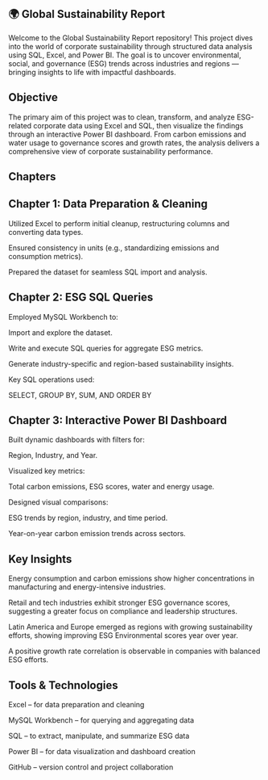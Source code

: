 ## 🌍 Global Sustainability Report
Welcome to the Global Sustainability Report repository!
This project dives into the world of corporate sustainability through structured data analysis using SQL, Excel, and Power BI. The goal is to uncover environmental, social, and governance (ESG) trends across industries and regions — bringing insights to life with impactful dashboards.

## Objective
The primary aim of this project was to clean, transform, and analyze ESG-related corporate data using Excel and SQL, then visualize the findings through an interactive Power BI dashboard. From carbon emissions and water usage to governance scores and growth rates, the analysis delivers a comprehensive view of corporate sustainability performance.

## Chapters
## Chapter 1: Data Preparation & Cleaning
Utilized Excel to perform initial cleanup, restructuring columns and converting data types.

Ensured consistency in units (e.g., standardizing emissions and consumption metrics).

Prepared the dataset for seamless SQL import and analysis.

## Chapter 2: ESG SQL Queries
Employed MySQL Workbench to:

Import and explore the dataset.

Write and execute SQL queries for aggregate ESG metrics.

Generate industry-specific and region-based sustainability insights.

Key SQL operations used:

SELECT, GROUP BY, SUM, AND ORDER BY

## Chapter 3: Interactive Power BI Dashboard
Built dynamic dashboards with filters for:

Region, Industry, and Year.

Visualized key metrics:

Total carbon emissions, ESG scores, water and energy usage.

Designed visual comparisons:

ESG trends by region, industry, and time period.

Year-on-year carbon emission trends across sectors.

##  Key Insights
Energy consumption and carbon emissions show higher concentrations in manufacturing and energy-intensive industries.

Retail and tech industries exhibit stronger ESG governance scores, suggesting a greater focus on compliance and leadership structures.

Latin America and Europe emerged as regions with growing sustainability efforts, showing improving ESG Environmental scores year over year.

A positive growth rate correlation is observable in companies with balanced ESG efforts.

## Tools & Technologies
Excel – for data preparation and cleaning

MySQL Workbench – for querying and aggregating data

SQL – to extract, manipulate, and summarize ESG data

Power BI – for data visualization and dashboard creation

GitHub – version control and project collaboration


